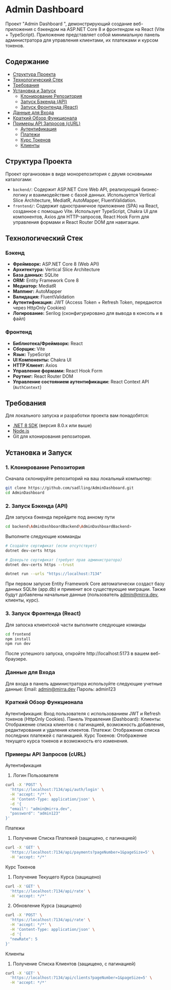 # Admin Dashboard

Проект "Admin Dashboard ", демонстрирующий создание веб-приложения с бэкендом на ASP.NET Core 8 и фронтендом на React (Vite + TypeScript). Приложение представляет собой минимальную панель администратора для управления клиентами, их платежами и курсом токенов.

## Содержание

- [Структура Проекта](#структура-проекта)
- [Технологический Стек](#технологический-стек)
- [Требования](#требования)
- [Установка и Запуск](#установка-и-запуск)
  - [Клонирование Репозитория](#1-клонирование-репозитория)
  - [Запуск Бэкенда (API)](#2-запуск-бэкенда-api)
  - [Запуск Фронтенда (React)](#3-запуск-фронтенда-react)
- [Данные для Входа](#данные-для-входа)
- [Краткий Обзор Функционала](#краткий-обзор-функционала)
- [Примеры API Запросов (cURL)](#примеры-api-запросов-curl)
  - [Аутентификация](#аутентификация)
  - [Платежи](#платежи)
  - [Курс Токенов](#курс-токенов)
  - [Клиенты](#клиенты)

## Структура Проекта

Проект организован в виде монорепозитория с двумя основными каталогами:

- `backend/`: Содержит ASP.NET Core Web API, реализующий бизнес-логику и взаимодействие с базой данных. Используется Vertical Slice Architecture, MediatR, AutoMapper, FluentValidation.
- `frontend/`: Содержит одностраничное приложение (SPA) на React, созданное с помощью Vite. Использует TypeScript, Chakra UI для компонентов, Axios для HTTP-запросов, React Hook Form для управления формами и React Router DOM для навигации.

## Технологический Стек

### Бэкенд

- **Фреймворк:** ASP.NET Core 8 (Web API)
- **Архитектура:** Vertical Slice Architecture
- **База данных:** SQLite
- **ORM:** Entity Framework Core 8
- **Медиатор:** MediatR
- **Маппинг:** AutoMapper
- **Валидация:** FluentValidation
- **Аутентификация:** JWT (Access Token + Refresh Token, передаются через HttpOnly Cookies)
- **Логирование:** Serilog (сконфигурировано для вывода в консоль и в файл)

### Фронтенд

- **Библиотека/Фреймворк:** React
- **Сборщик:** Vite
- **Язык:** TypeScript
- **UI Компоненты:** Chakra UI
- **HTTP Клиент:** Axios
- **Управление формами:** React Hook Form
- **Роутинг:** React Router DOM
- **Управление состоянием аутентификации:** React Context API (`AuthContext`)

## Требования

Для локального запуска и разработки проекта вам понадобятся:

- [.NET 8 SDK](https://dotnet.microsoft.com/download/dotnet/8.0) (версия 8.0.x или выше)
- [Node.js](https://nodejs.org/)
- Git для клонирования репозитория.

## Установка и Запуск

### 1. Клонирование Репозитория

Сначала склонируйте репозиторий на ваш локальный компьютер:

```bash
git clone https://github.com/sadlling/AdminDashboard.git
cd AdminDashboard
```

### 2. Запуск Бэкенда (API)

Для запуска бэкенда перейдите под анному пути

```bash
cd backend\AdminDashboardBackend\AdminDashboardBackend>
```

Выполните следующие комманды

```bash
# Создайте сертификат (если отсутствует)
dotnet dev-certs https

# Доверьте сертификат (требует прав администратора)
dotnet dev-certs https --trust

dotnet run --urls "https://localhost:7134"
```

При первом запуске Entity Framework Core автоматически создаст базу данных SQLite (app.db) и применит все существующие миграции. Также будут добавлены начальные данные (пользователь admin@mirra.dev, клиенты, курс).

### 3. Запуск Фронтенда (React)

Для запоска клиентской части выполните следующие команды

```bash
cd frontend
npm install
npm run dev
```

После успешного запуска, откройте http://localhost:5173 в вашем веб-браузере.

### Данные для Входа

Для входа в панель администратора используйте следующие учетные данные:
Email: admin@mirra.dev
Пароль: admin123

### Краткий Обзор Функционала

Аутентификация: Вход пользователя с использованием JWT и Refresh токенов (HttpOnly Cookies).
Панель Управления (Dashboard):
Клиенты: Отображение списка клиентов с пагинацией, возможность добавления, редактирования и удаления клиентов.
Платежи: Отображение списка последних платежей с пагинацией.
Курс Токенов: Отображение текущего курса токенов и возможность его изменения.

### Примеры API Запросов (cURL)

Аутентификация

1. Логин Пользователя

```bash
curl -X 'POST' \
  'https://localhost:7134/api/auth/login' \
  -H 'accept: */*' \
  -H 'Content-Type: application/json' \
  -d '{
  "email": "admin@mirra.dev",
  "password": "admin123"
}'
```

Платежи

1. Получение Списка Платежей (защищено, с пагинацией)

```bash
curl -X 'GET' \
  'https://localhost:7134/api/payments?pageNumber=1&pageSize=5' \
  -H 'accept: */*'
```

Курс Токенов

1. Получение Текущего Курса (защищено)

```bash
curl -X 'GET' \
  'https://localhost:7134/api/rate' \
  -H 'accept: */*'
```

2. Обновление Курса (защищено)

```bash
curl -X 'POST' \
  'https://localhost:7134/api/rate' \
  -H 'accept: */*' \
  -H 'Content-Type: application/json' \
  -d '{
  "newRate": 5
}'
```

Клиенты

1. Получение Списка Клиентов (защищено, с пагинацией)

```bash
curl -X 'GET' \
  'https://localhost:7134/api/clients?pageNumber=1&pageSize=5' \
  -H 'accept: */*'
```
